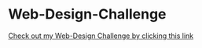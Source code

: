 # Web-Design-Challenge


[Check out my Web-Design Challenge by clicking this link](https://matteo005.github.io/Web-Design-Challenge/)
